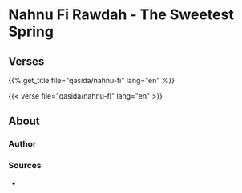 # Nahnu Fi Rawdah - The Sweetest Spring

## Verses

{{% get_title  file="qasida/nahnu-fi" lang="en" %}}

{{< verse file="qasida/nahnu-fi" lang="en" >}}

## About

### Author

### Sources

-
